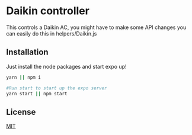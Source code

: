 # Daikin controller
This controls a Daikin AC, you might have to make some API changes you can easily do this in helpers/Daikin.js

## Installation

Just install the node packages and start expo up!

```bash
yarn || npm i

#Run start to start up the expo server
yarn start || npm start
```

## License
[MIT](https://choosealicense.com/licenses/mit/)